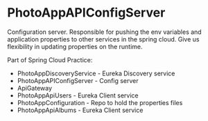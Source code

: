 # PhotoAppAPIConfigServer
 Configuration server. Responsible for pushing the env variables and application properties to other services in the spring cloud. Give us flexibility in updating properties on the runtime.


 Part of Spring Cloud Practice:
* PhotoAppDiscoveryService - Eureka Discovery service
* PhotoAppAPIConfigServer - Config server
* ApiGateway
* PhotoAppApiUsers - Eureka Client service
* PhotoAppConfiguration - Repo to hold the properties files
* PhotoAppApiAlbums - Eureka Client service
